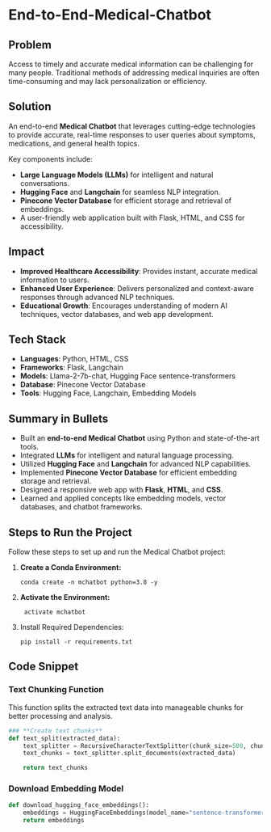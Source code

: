 # End-to-End-Medical-Chatbot

## **Problem**
Access to timely and accurate medical information can be challenging for many people. Traditional methods of addressing medical inquiries are often time-consuming and may lack personalization or efficiency.

## **Solution**
An end-to-end **Medical Chatbot** that leverages cutting-edge technologies to provide accurate, real-time responses to user queries about symptoms, medications, and general health topics.

Key components include:
- **Large Language Models (LLMs)** for intelligent and natural conversations.
- **Hugging Face** and **Langchain** for seamless NLP integration.
- **Pinecone Vector Database** for efficient storage and retrieval of embeddings.
- A user-friendly web application built with Flask, HTML, and CSS for accessibility.

## **Impact**
- **Improved Healthcare Accessibility**: Provides instant, accurate medical information to users.
- **Enhanced User Experience**: Delivers personalized and context-aware responses through advanced NLP techniques.
- **Educational Growth**: Encourages understanding of modern AI techniques, vector databases, and web app development.

## **Tech Stack**
- **Languages**: Python, HTML, CSS
- **Frameworks**: Flask, Langchain
- **Models**: Llama-2-7b-chat, Hugging Face sentence-transformers
- **Database**: Pinecone Vector Database
- **Tools**: Hugging Face, Langchain, Embedding Models

## **Summary in Bullets**
- Built an **end-to-end Medical Chatbot** using Python and state-of-the-art tools.
- Integrated **LLMs** for intelligent and natural language processing.
- Utilized **Hugging Face** and **Langchain** for advanced NLP capabilities.
- Implemented **Pinecone Vector Database** for efficient embedding storage and retrieval.
- Designed a responsive web app with **Flask**, **HTML**, and **CSS**.
- Learned and applied concepts like embedding models, vector databases, and chatbot frameworks.

## **Steps to Run the Project**

Follow these steps to set up and run the Medical Chatbot project:

1. **Create a Conda Environment:**
   ```
   conda create -n mchatbot python=3.8 -y
   ```
2. **Activate the Environment:**
   ```
    activate mchatbot
   ```
3. Install Required Dependencies:
   ```
   pip install -r requirements.txt
   ```
   
## **Code Snippet**

### **Text Chunking Function**
This function splits the extracted text data into manageable chunks for better processing and analysis.

```python
### **Create text chunks**
def text_split(extracted_data):
    text_splitter = RecursiveCharacterTextSplitter(chunk_size=500, chunk_overlap=20)
    text_chunks = text_splitter.split_documents(extracted_data)

    return text_chunks
```

### **Download Embedding Model**
```python
def download_hugging_face_embeddings():
    embeddings = HuggingFaceEmbeddings(model_name="sentence-transformers/all-MiniLM-L6-v2")
    return embeddings
